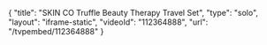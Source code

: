 {
    "title": "SKIN CO Truffle Beauty Therapy Travel Set",
    "type": "solo",
    "layout": "iframe-static",
    "videoId": "112364888",
    "url": "\/tvpembed\/112364888"
}